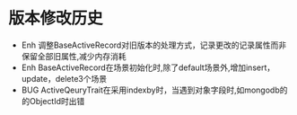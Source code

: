 # 版本修改历史

- Enh 调整BaseActiveRecord对旧版本的处理方式，记录更改的记录属性而非保留全部旧属性,减少内存消耗
- Enh BaseActiveRecord在场景初始化时,除了default场景外,增加insert，update，delete3个场景
- BUG ActiveQeuryTrait在采用indexby时，当遇到对象字段时,如mongodb的的ObjectId时出错